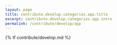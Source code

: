 ```yaml
---
layout: page
title: contribute.develop.categories.app.title
excerpt: contribute.develop.categories.app.intro
permalink: /contribute/develop/app
---
```


{% tf contribute/develop.md %}
